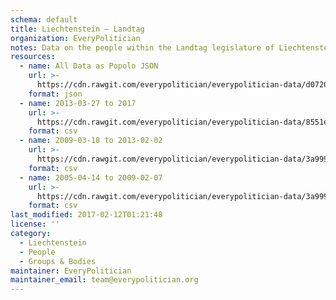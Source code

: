```yaml
---
schema: default
title: Liechtenstein — Landtag
organization: EveryPolitician
notes: Data on the people within the Landtag legislature of Liechtenstein.
resources:
  - name: All Data as Popolo JSON
    url: >-
      https://cdn.rawgit.com/everypolitician/everypolitician-data/d072088e4f9610a077ceebd6d7e9ac7f38ef9e77/data/Liechtenstein/Landtag/ep-popolo-v1.0.json
    format: json
  - name: 2013-03-27 to 2017
    url: >-
      https://cdn.rawgit.com/everypolitician/everypolitician-data/8551ecbfeaea75244b23734a9db92268e128bde8/data/Liechtenstein/Landtag/term-2013.csv
    format: csv
  - name: 2009-03-18 to 2013-02-02
    url: >-
      https://cdn.rawgit.com/everypolitician/everypolitician-data/3a999e943117d72b36fdb955bd52effa4031a3ee/data/Liechtenstein/Landtag/term-2009.csv
    format: csv
  - name: 2005-04-14 to 2009-02-07
    url: >-
      https://cdn.rawgit.com/everypolitician/everypolitician-data/3a999e943117d72b36fdb955bd52effa4031a3ee/data/Liechtenstein/Landtag/term-2005.csv
    format: csv
last_modified: 2017-02-12T01:21:48
license: ''
category:
  - Liechtenstein
  - People
  - Groups & Bodies
maintainer: EveryPolitician
maintainer_email: team@everypolitician.org
---
```

